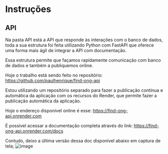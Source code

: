 # Instruções 

## API 

Na pasta API está a API que responde às interações com o banco de dados, toda a sua estrutura foi feita utilizando Python com FastAPI que oferece uma forma mais ágil de integrar a API com documentação.

Essa estrutura permite que façamos rapidamente comunicação com banco de dados e também a publiquemos online. 

Hoje o trabalho está sendo feito no repositório: https://github.com/paulhenrique/find-ong-api 

Estou utilizando um repositório separado para fazer a publicação contínua e automática da aplicação com os recursos do Render, que permite fazer a publicação automática da aplicação. 

Hoje o endereço disponível online é esse: https://find-ong-api.onrender.com

É possível acessar a documentação completa através do link: https://find-ong-api.onrender.com/docs

Contudo, deixo a última versão dessa doc disponível abaixo em captura de tela;
![image](https://github.com/ICEI-PUC-Minas-PMV-ADS/pmv-sint-2024-1-e5-proj-mov-t1-time-quarta-19-00/assets/22857183/0776f411-3fac-4e64-9585-29d43375f5ea)
